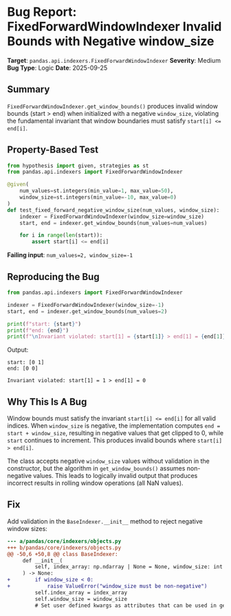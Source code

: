 # Bug Report: FixedForwardWindowIndexer Invalid Bounds with Negative window_size

**Target**: `pandas.api.indexers.FixedForwardWindowIndexer`
**Severity**: Medium
**Bug Type**: Logic
**Date**: 2025-09-25

## Summary

`FixedForwardWindowIndexer.get_window_bounds()` produces invalid window bounds (start > end) when initialized with a negative `window_size`, violating the fundamental invariant that window boundaries must satisfy `start[i] <= end[i]`.

## Property-Based Test

```python
from hypothesis import given, strategies as st
from pandas.api.indexers import FixedForwardWindowIndexer

@given(
    num_values=st.integers(min_value=1, max_value=50),
    window_size=st.integers(min_value=-10, max_value=0)
)
def test_fixed_forward_negative_window_size(num_values, window_size):
    indexer = FixedForwardWindowIndexer(window_size=window_size)
    start, end = indexer.get_window_bounds(num_values=num_values)

    for i in range(len(start)):
        assert start[i] <= end[i]
```

**Failing input**: `num_values=2, window_size=-1`

## Reproducing the Bug

```python
from pandas.api.indexers import FixedForwardWindowIndexer

indexer = FixedForwardWindowIndexer(window_size=-1)
start, end = indexer.get_window_bounds(num_values=2)

print(f"start: {start}")
print(f"end: {end}")
print(f"\nInvariant violated: start[1] = {start[1]} > end[1] = {end[1]}")
```

Output:
```
start: [0 1]
end: [0 0]

Invariant violated: start[1] = 1 > end[1] = 0
```

## Why This Is A Bug

Window bounds must satisfy the invariant `start[i] <= end[i]` for all valid indices. When `window_size` is negative, the implementation computes `end = start + window_size`, resulting in negative values that get clipped to 0, while `start` continues to increment. This produces invalid bounds where `start[i] > end[i]`.

The class accepts negative `window_size` values without validation in the constructor, but the algorithm in `get_window_bounds()` assumes non-negative values. This leads to logically invalid output that produces incorrect results in rolling window operations (all NaN values).

## Fix

Add validation in the `BaseIndexer.__init__` method to reject negative window sizes:

```diff
--- a/pandas/core/indexers/objects.py
+++ b/pandas/core/indexers/objects.py
@@ -50,6 +50,8 @@ class BaseIndexer:
     def __init__(
         self, index_array: np.ndarray | None = None, window_size: int = 0, **kwargs
     ) -> None:
+        if window_size < 0:
+            raise ValueError("window_size must be non-negative")
         self.index_array = index_array
         self.window_size = window_size
         # Set user defined kwargs as attributes that can be used in get_window_bounds
```